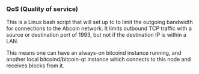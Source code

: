 ### QoS (Quality of service) ###

This is a Linux bash script that will set up tc to limit the outgoing bandwidth for connections to the Abcoin network. It limits outbound TCP traffic with a source or destination port of 1993, but not if the destination IP is within a LAN.

This means one can have an always-on bitcoind instance running, and another local bitcoind/bitcoin-qt instance which connects to this node and receives blocks from it.
